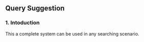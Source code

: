 ## Query Suggestion
### 1. Intoduction
This a complete system can be used in any searching scenario.
